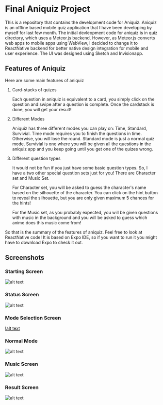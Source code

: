 # **Final Aniquiz Project**

This is a repository that contains the development code for Aniquiz. Aniquiz is an offline based mobile quiz application that I have been developing by myself for last few month. The initial devleopment code for aniquiz is in quiz directory, which uses a Meteor.js backend.
However, as Meteor.js converts web apps to mobile apps using WebView, I decided to change it to ReactNative backend
for better native design integration for mobile and user experience. The UI was designed using Sketch and Invisionapp.

## **Features of Aniquiz**
   Here are some main features of aniquiz
   
   1. Card-stacks of quizes
   
      Each question in aniquiz is equivalent to a card, you simply click on the question and swipe after a question is complete.
      Once the cardstack is done, you will get your result!
      
   2. Different Modes
   
      Aniquiz has three different modes you can play on: Time, Standard, Survivial.
      Time mode requires you to finish the questions in time. Otherwise, you will lose the round.
      Standard mode is just a normal quiz mode.
      Survivial is one where you will be given all the questions in the aniquiz app and you keep going until you get one of the
      quizes wrong.
      
   3. Different question types
   
      It would not be fun if you just have some basic question types.
      So, I have a two other special question sets just for you! There are Character set and Music Set.
      
      For Character set, you will be asked to guess the character's name based on the silhouette of the character.
      You can click on the hint button to reveal the silhouette, but you are only given maximum 5 chances for the hints!
      
      For the Music set, as you probably expected, you will be given questions with music in the background and you will be
      asked to guess which anime does this music come from!
      
  So that is the summary of the features of aniquiz. Feel free to look at ReactNative code! It is based on Expo IDE, so if you want to
  run it you might have to download Expo to check it out.
  
  ## Screenshots
  
  ### Starting Screen
  
  ![alt text](https://github.com/RE-N-Y/RE-N-Y.github.io/blob/master/img/Starting%20Page.png)
  
  ### Status Screen
  
  ![alt text](https://github.com/RE-N-Y/RE-N-Y.github.io/blob/master/img/Status%20Screen.png)
  
  ### Mode Selection Screen
  
  [!alt text](https://github.com/RE-N-Y/RE-N-Y.github.io/blob/master/img/Mode%20Selection%20Screen.png)
  
  ### Normal Mode
  
  ![alt text](https://github.com/RE-N-Y/RE-N-Y.github.io/blob/master/img/Normal%20mode.png)
  
  ### Music Screen

  ![alt text](https://github.com/RE-N-Y/RE-N-Y.github.io/blob/master/img/Music%20deck%20quesiton%20screen.png)
  
  ### Result Screen
  
  ![alt text](https://github.com/RE-N-Y/RE-N-Y.github.io/blob/master/img/Final%20Result%20Screen.png)
